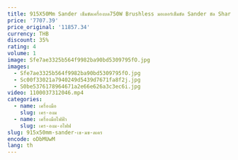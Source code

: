 ```yaml
---
title: 915X50Mm Sander เข็มขัดเครื่องบด750W Brushless มอเตอร์เข็มขัด Sander ขัด Sharpener เครื่องขัด
price: '7707.39'
price_original: '11857.34'
currency: THB
discount: 35%
rating: 4
volume: 1
image: Sfe7ae3325b564f9982ba90bd5309795fO.jpg
images:
  - Sfe7ae3325b564f9982ba90bd5309795fO.jpg
  - Sc00f33021a7940249d5439d7671fa8f2j.jpg
  - S0be5376178964671a2e66e626a3c3ec6i.jpg
video: 1100037312046.mp4
categories:
  - name: เครื่องมือ
    slug: เคร-องม
  - name: เครื่องมือไฟฟ้า
    slug: เคร-องม-อไฟฟ
slug: 915x50mm-sander-เข-มข-ดเคร
encode: oDbMUwM
lang: th
---
```

  